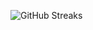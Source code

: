![GitHub Streaks](https://github-streaks-mqc9.onrender.com/streak/happilli/image?theme=midnight&cache_bust=1743680982&lang=ja)
